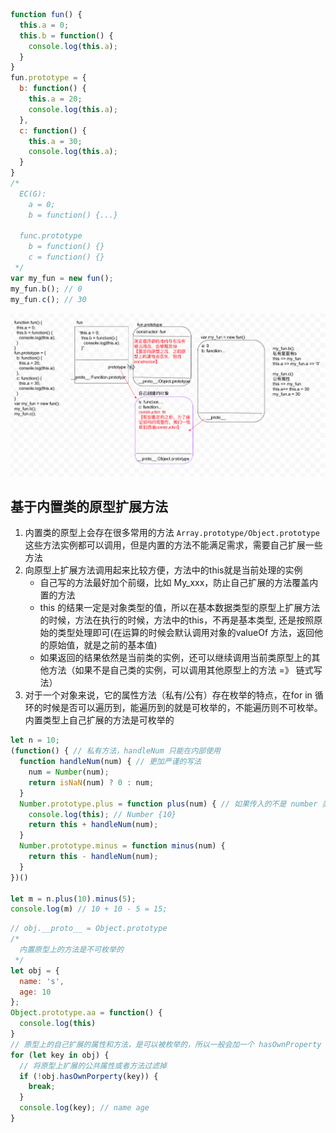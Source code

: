 ```js
function fun() {
  this.a = 0;
  this.b = function() {
    console.log(this.a);
  }
}
fun.prototype = {
  b: function() {
    this.a = 20;
    console.log(this.a);
  },
  c: function() {
    this.a = 30;
    console.log(this.a);
  }
}
/* 
  EC(G):
    a = 0;
    b = function() {...}

  func.prototype
    b = function() {}
    c = function() {}
 */
var my_fun = new fun();
my_fun.b(); // 0
my_fun.c(); // 30
```

![讲解](./原型链题1.png)

## 基于内置类的原型扩展方法

1. 内置类的原型上会存在很多常用的方法 `Array.prototype/Object.prototype` 这些方法实例都可以调用，但是内置的方法不能满足需求，需要自己扩展一些方法
2. 向原型上扩展方法调用起来比较方便，方法中的this就是当前处理的实例
   - 自己写的方法最好加个前缀，比如 My_xxx，防止自己扩展的方法覆盖内置的方法
   - this 的结果一定是对象类型的值，所以在基本数据类型的原型上扩展方法的时候，方法在执行的时候，方法中的this，不再是基本类型, 还是按照原始的类型处理即可(在运算的时候会默认调用对象的valueOf 方法，返回他的原始值，就是之前的基本值)
   - 如果返回的结果依然是当前类的实例，还可以继续调用当前类原型上的其他方法（如果不是自己类的实例，可以调用其他原型上的方法 =》 链式写法）
3. 对于一个对象来说，它的属性方法（私有/公有）存在枚举的特点，在for in 循环的时候是否可以遍历到，能遍历到的就是可枚举的，不能遍历则不可枚举。内置类型上自己扩展的方法是可枚举的



```js
let n = 10;
(function() { // 私有方法，handleNum 只能在内部使用
  function handleNum(num) { // 更加严谨的写法
    num = Number(num);
    return isNaN(num) ? 0 : num;
  }
  Number.prototype.plus = function plus(num) { // 如果传入的不是 number 类型的值，就调不了此方法
    console.log(this); // Number {10}
    return this + handleNum(num);
  }
  Number.prototype.minus = function minus(num) {
    return this - handleNum(num);
  }
})()

let m = n.plus(10).minus(5);
console.log(m) // 10 + 10 - 5 = 15;
```

```js
// obj.__proto__ = Object.prototype
/* 
  内置原型上的方法是不可枚举的
 */
let obj = {
  name: 's',
  age: 10
};
Object.prototype.aa = function() {
  console.log(this)
}
// 原型上的自己扩展的属性和方法，是可以被枚举的，所以一般会加一个 hasOwnProperty 来过滤原型上的方法
for (let key in obj) {
  // 将原型上扩展的公共属性或者方法过滤掉
  if (!obj.hasOwnPorperty(key)) {
    break;
  }
  console.log(key); // name age
}
```


